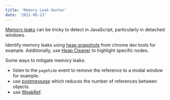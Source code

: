 ```yaml
---
title: 'Memory Leak Hunter'
date: '2021-08-23'
---
```


[Memory leaks](https://web.dev/detached-window-memory-leaks/) can be tricky to detect in JavaScript, particularly in detached windows.

Identify memory leaks using [heap snapshots](https://developer.chrome.com/docs/devtools/memory-problems/#discover_detached_dom_tree_memory_leaks_with_heap_snapshots) from chrome dev tools for example. Additionally, use [Heap Cleaner](https://github.com/ykahlon/heap-cleaner) to highlight specific nodes.

Some ways to mitigate memory leaks:
- listen to the `pagehide` event to remove the reference to a modal window for example.
- use [postmessage](https://developer.mozilla.org/en-US/docs/Web/API/Window/postMessage) which reduces the number of references between objects.
- use [WeakRef](https://developer.mozilla.org/en-US/docs/Web/JavaScript/Reference/Global_Objects/WeakRef).
